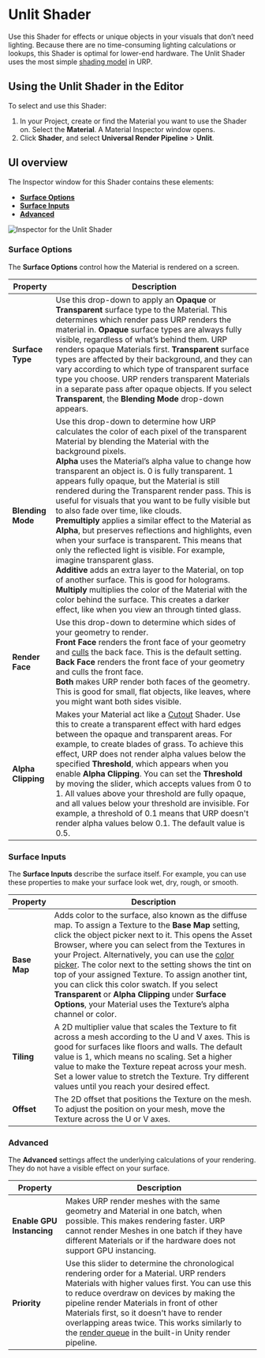 # Unlit Shader

Use this Shader for effects or unique objects in your visuals that don’t need lighting. Because there are no time-consuming lighting calculations or lookups, this Shader is optimal for lower-end hardware. The Unlit Shader uses the most simple [shading model](shading-model.md) in URP.

## Using the Unlit Shader in the Editor

To select and use this Shader:

1. In your Project, create or find the Material you want to use the Shader on.  Select the __Material__. A Material Inspector window opens.
2. Click __Shader__, and select __Universal Render Pipeline__ > __Unlit__.

## UI overview

The Inspector window for this Shader contains these elements:

- __[Surface Options](#surface-options)__
- __[Surface Inputs](#surface-inputs)__
- __[Advanced](#advanced)__


![Inspector for the Unlit Shader](Images/Inspectors/Shaders/Unlit.png)

### Surface Options

The __Surface Options__ control how the Material is rendered on a screen.

| Property           | Description                                                  |
| ------------------ | ------------------------------------------------------------ |
| __Surface Type__   | Use this drop-down to apply an __Opaque__ or __Transparent__ surface type to the Material. This determines which render pass URP renders the material in. __Opaque__ surface types are always fully visible, regardless of what’s behind them. URP renders opaque Materials first. __Transparent__ surface types are affected by their background, and they can vary according to which type of transparent surface type you choose. URP renders transparent Materials in a separate pass after opaque objects.  If you select __Transparent__, the __Blending Mode__ drop-down appears. |
| __Blending Mode__  | Use this drop-down to determine how URP calculates the color of each pixel of the transparent Material by blending the Material with the background pixels.<br/>__Alpha__ uses the Material’s alpha value to change how transparent an object is. 0 is fully transparent. 1 appears fully opaque, but the Material is still rendered during the Transparent render pass. This is useful for visuals that you want to be fully visible but to also fade over time, like clouds.<br/>__Premultiply__ applies a similar effect to the Material as __Alpha__, but preserves reflections and highlights, even when your surface is transparent. This means that only the reflected light is visible. For example, imagine transparent glass.<br/>__Additive__ adds an extra layer to the Material, on top of another surface. This is good for holograms. <br/>__Multiply__ multiplies the color of the Material with the color behind the surface. This creates a darker effect, like when you view an through tinted glass. |
| __Render Face__    | Use this drop-down to determine which sides of your geometry to render.<br/>__Front Face__ renders the front face of your geometry and [culls](https://docs.unity3d.com/Manual/SL-CullAndDepth.html) the back face. This is the default setting. <br/>__Back Face__ renders the front face of your geometry and culls the front face. <br/>__Both__ makes URP render both faces of the geometry. This is good for small, flat objects, like leaves, where you might want both sides visible. |
| __Alpha Clipping__ | Makes your Material act like a [Cutout](https://docs.unity3d.com/Manual/StandardShaderMaterialParameterRenderingMode.html) Shader. Use this to create a transparent effect with hard edges between the opaque and transparent areas. For example, to create blades of grass. To achieve this effect, URP does not render alpha values below the specified __Threshold__, which appears when you enable __Alpha Clipping__.  You can set the __Threshold__ by moving the slider, which accepts values from 0 to 1. All values above your threshold are fully opaque, and all values below your threshold are invisible. For example, a threshold of 0.1 means that URP doesn't render alpha values below 0.1. The default value is 0.5. |


### Surface Inputs

The __Surface Inputs__ describe the surface itself. For example, you can use these properties to make your surface look wet, dry, rough, or smooth.

| Property     | Description                                                  |
| ------------ | ------------------------------------------------------------ |
| __Base Map__ | Adds color to the surface, also known as the diffuse map. To assign a Texture to the __Base Map__ setting, click the object picker next to it. This opens the Asset Browser, where you can select from the Textures in your Project. Alternatively, you can use the [color picker](https://docs.unity3d.com/Manual/EditingValueProperties.html). The color next to the setting shows the tint on top of your assigned Texture. To assign another tint, you can click this color swatch. If you select __Transparent__ or __Alpha Clipping__ under __Surface Options__, your Material uses the Texture’s alpha channel or color. |
| __Tiling__   | A 2D multiplier value that scales the Texture to fit across a mesh according to the U and V axes. This is good for surfaces like floors and walls. The default value is 1, which means no scaling. Set a higher value to make the Texture repeat across your mesh. Set a lower value to stretch the Texture. Try different values until you reach your desired effect. |
| __Offset__   | The 2D offset that positions the Texture on the mesh.  To adjust the position on your mesh, move the Texture across the U or V axes. |

### Advanced

The __Advanced__ settings affect the underlying calculations of your rendering. They do not have a visible effect on your surface.

| Property                  | Description                                                  |
| ------------------------- | ------------------------------------------------------------ |
| __Enable GPU Instancing__ | Makes URP render meshes with the same geometry and Material in one batch, when possible. This makes rendering faster. URP cannot render Meshes in one batch if they have different Materials or if the hardware does not support GPU instancing. |
| __Priority__              | Use this slider to determine the chronological rendering order for a Material. URP renders Materials with higher values first. You can use this to reduce overdraw on devices by making the pipeline render Materials in front of other Materials first, so it doesn't have to render overlapping areas twice. This works similarly to the [render queue](https://docs.unity3d.com/ScriptReference/Material-renderQueue.html) in the built-in Unity render pipeline. |
